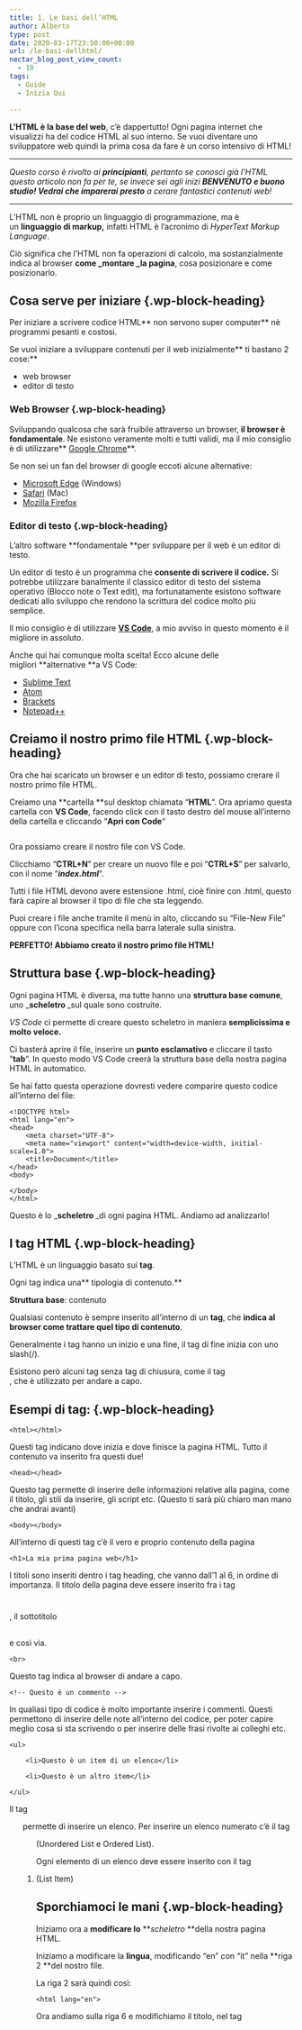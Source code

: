 ```yaml
---
title: 1. Le basi dell’HTML
author: Alberto
type: post
date: 2020-03-17T23:50:00+00:00
url: /le-basi-dellhtml/
nectar_blog_post_view_count:
  - 19
tags:
  - Guide
  - Inizia Qui

---
```

**L’HTML è la base del web**, c’è dappertutto! Ogni pagina internet che visualizzi ha del codice HTML al suo interno. Se vuoi diventare uno sviluppatore web quindi la prima cosa da fare è un corso intensivo di HTML!

<hr class="wp-block-separator" />

_Questo corso è rivolto ai&nbsp;**principianti**, pertanto se conosci già l’HTML questo articolo non fa per te, se invece sei agli inizi&nbsp;**BENVENUTO&nbsp;**e buono studio! Vedrai che**&nbsp;imparerai presto**&nbsp;a cerare fantastici contenuti web!_

<hr class="wp-block-separator" />

L’HTML non è proprio un linguaggio di programmazione, ma è un&nbsp;**linguaggio di markup,**&nbsp;infatti HTML è l’acronimo di&nbsp;_HyperText Markup Language_.

Ciò significa che l’HTML non fa operazioni di calcolo, ma sostanzialmente indica al browser&nbsp;**come&nbsp;_montare&nbsp;_la pagina**, cosa posizionare e come posizionarlo.

## Cosa serve per iniziare {.wp-block-heading}

Per iniziare a scrivere codice HTML**&nbsp;non servono super computer**&nbsp;nè programmi pesanti e costosi.

Se vuoi iniziare a sviluppare contenuti per il web inizialmente**&nbsp;ti bastano 2 cose:**

  * web browser
  * editor di testo

### Web Browser {.wp-block-heading}

Sviluppando qualcosa che sarà fruibile attraverso un browser,**&nbsp;il browser è fondamentale**. Ne esistono veramente molti e tutti validi, ma il mio consiglio è di utilizzare**&nbsp;<a href="https://www.google.com/intl/it_it/chrome/" target="_blank" rel="noreferrer noopener">Google Chrome</a>**.

Se non sei un fan del browser di google eccoti alcune alternative:

  * <a href="https://www.microsoft.com/it-it/edge" target="_blank" rel="noreferrer noopener">Microsoft Edge</a>&nbsp;(Windows)
  * <a href="https://www.apple.com/it/safari/" target="_blank" rel="noreferrer noopener">Safari</a>&nbsp;(Mac)
  * <a href="https://www.mozilla.org/it/firefox/new/" target="_blank" rel="noreferrer noopener">Mozilla Firefox</a>

### Editor di testo {.wp-block-heading}

L’altro software&nbsp;**fondamentale&nbsp;**per sviluppare per il web è un editor di testo.

Un editor di testo è un programma che&nbsp;**consente di scrivere il codice.**&nbsp;Si potrebbe utilizzare banalmente il classico editor di testo del sistema operativo (Blocco note o Text edit), ma fortunatamente esistono software dedicati allo sviluppo che rendono la scrittura del codice molto più semplice.

Il mio consiglio è di utilizzare&nbsp;**<a href="https://code.visualstudio.com/" target="_blank" rel="noreferrer noopener">VS Code</a>**, a mio avviso in questo momento è il migliore in assoluto.

Anche qui hai comunque molta scelta! Ecco alcune delle migliori&nbsp;**alternative&nbsp;**a VS Code:

  * <a href="https://www.sublimetext.com/" target="_blank" rel="noreferrer noopener">Sublime Text</a>
  * <a href="https://atom.io/" target="_blank" rel="noreferrer noopener">Atom</a>
  * <a href="http://brackets.io/" target="_blank" rel="noreferrer noopener">Brackets</a>
  * <a href="https://notepad-plus-plus.org/downloads/" target="_blank" rel="noreferrer noopener">Notepad++</a>

## Creiamo il nostro primo file HTML {.wp-block-heading}

Ora che hai scaricato un browser e un editor di testo, possiamo crerare il nostro primo file HTML.

Creiamo una&nbsp;**cartella&nbsp;**sul desktop chiamata “**HTML**“. Ora apriamo questa cartella con&nbsp;**VS Code**, facendo click con il tasto destro del mouse all’interno della cartella e cliccando “**Apri con Code**“

<div class="wp-block-image">
  <figure class="aligncenter size-full"><img decoding="async" src="https://albertoreineri.it/wp-content/uploads/2022/03/Group-5-1.jpeg" alt="" class="wp-image-182" /></figure>
</div>

Ora possiamo creare il nostro file con VS Code.

Clicchiamo “**CTRL+N**” per creare un nuovo file e poi “**CTRL+S**” per salvarlo, con il nome “**_index.html_**“.

Tutti i file HTML devono avere estensione .html, cioè finire con .html, questo farà capire al browser il tipo di file che sta leggendo.

Puoi creare i file anche tramite il menù in alto, cliccando su “File-New File” oppure con l’icona specifica nella barra laterale sulla sinistra.

**PERFETTO! Abbiamo creato il nostro primo file HTML!**

## Struttura base {.wp-block-heading}

Ogni pagina HTML è diversa, ma tutte hanno una&nbsp;**struttura base comune**, uno&nbsp;_**scheletro&nbsp;**_sul quale sono costruite.

_VS Code_&nbsp;ci permette di creare questo scheletro in maniera&nbsp;**semplicissima e molto veloce.**

Ci basterà aprire il file, inserire un&nbsp;**punto esclamativo**&nbsp;e cliccare il tasto “**tab**“. In questo modo VS Code creerà la struttura base della nostra pagina HTML in automatico.

Se hai fatto questa operazione dovresti vedere comparire questo codice all’interno del file:

<pre class="wp-block-code"><code>&lt;!DOCTYPE html&gt;
&lt;html lang="en"&gt;
&lt;head&gt;
    &lt;meta charset="UTF-8"&gt;
    &lt;meta name="viewport" content="width=device-width, initial-scale=1.0"&gt;
    &lt;title&gt;Document&lt;/title&gt;
&lt;/head&gt;
&lt;body&gt;

&lt;/body&gt;
&lt;/html&gt;</code></pre>

Questo è lo&nbsp;_**scheletro&nbsp;**_di ogni pagina HTML. Andiamo ad analizzarlo!

## I tag HTML {.wp-block-heading}

L’HTML è un linguaggio basato sui&nbsp;**tag**.

Ogni tag indica una**&nbsp;tipologia di contenuto.**

**Struttura base**: <nometag>contenuto</nometag>

Qualsiasi contenuto è sempre inserito all’interno di un&nbsp;**tag**, che&nbsp;**indica al browser come trattare quel tipo di contenuto**.

Generalmente i tag hanno un inizio e una fine, il tag di fine inizia con uno slash(/).

Esistono però alcuni tag senza tag di chiusura, come il tag <br>, che è utilizzato per andare a capo.

## Esempi di tag: {.wp-block-heading}

<pre class="wp-block-code"><code>&lt;html&gt;&lt;/html&gt;</code></pre>

Questi tag indicano dove inizia e dove finisce la pagina HTML. Tutto il contenuto va inserito fra questi due!

<pre class="wp-block-code"><code>&lt;head&gt;&lt;/head&gt;</code></pre>

Questo tag permette di inserire delle informazioni relative alla pagina, come il titolo, gli stili da inserire, gli script etc. (Questo ti sarà più chiaro man mano che andrai avanti)

<pre class="wp-block-code"><code>&lt;body&gt;&lt;/body&gt;</code></pre>

All’interno di questi tag c’è il vero e proprio contenuto della pagina

<pre class="wp-block-code"><code>&lt;h1&gt;La mia prima pagina web&lt;/h1&gt;</code></pre>

I titoli sono inseriti dentro i tag heading, che vanno dall’1 al 6, in ordine di importanza. Il titolo della pagina deve essere inserito fra i tag <h1></h1>, il sottotitolo <h2></h2> e così via.

<pre class="wp-block-code"><code>&lt;br&gt;</code></pre>

Questo tag indica al browser di andare a capo.

<pre class="wp-block-code"><code>&lt;!-- Questo è un commento --&gt;</code></pre>

In qualiasi tipo di codice è molto importante inserire i commenti. Questi permettono di inserire delle note all’interno del codice, per poter capire meglio cosa si sta scrivendo o per inserire delle frasi rivolte ai colleghi etc.

<pre class="wp-block-code"><code>&lt;ul&gt;

    &lt;li&gt;Questo è un item di un elenco&lt;/li&gt;

    &lt;li&gt;Questo è un altro item&lt;/li&gt;

&lt;/ul&gt;</code></pre>

Il tag <ul> permette di inserire un elenco. Per inserire un elenco numerato c’è il tag <ol> (Unordered List e Ordered List).

Ogni elemento di un elenco deve essere inserito con il tag <li> (List Item)

## Sporchiamoci le mani {.wp-block-heading}

Iniziamo ora a&nbsp;**modificare lo**&nbsp;**_scheletro&nbsp;_**della nostra pagina HTML.

Iniziamo a modificare la&nbsp;**lingua**, modificando “en” con “it” nella&nbsp;**riga 2&nbsp;**del nostro file.

La riga 2 sarà quindi così:

<pre class="wp-block-code"><code>&lt;html lang="en"&gt;</code></pre>

Ora andiamo sulla riga 6 e modifichiamo il titolo, nel tag&nbsp;**_<title>_**.

Chiamiamo questa pagina “**La mia prima pagina web**“

<pre class="wp-block-code"><code>&lt;title&gt;La mia prima pagina web&lt;/title&gt;</code></pre>

Ora salviamo il file e apriamolo, semplicemente aprendo la cartella “**HTML**” e facendoci&nbsp;**doppio click**&nbsp;sopra.

<div class="wp-block-image">
  <figure class="aligncenter size-large"><img decoding="async" src="https://albertoreineri.it/wp-content/uploads/2022/03/image-1536x529-1-1024x353.png" alt="" class="wp-image-183" /></figure>
</div>

Ci troveremo di fonte una&nbsp;**pagina completamente bianca**, perché non abbiamo ancora inserito nessun codice nel contenuto.

Possiamo vedere però che il nome della scheda in alto è “**La mia prima pagina web**“. Questo è il&nbsp;**_<title>_**&nbsp;della nostra pagina.

**Ora inseriamo un po’ di contenuto.**

Andiamo&nbsp;**fra i tag <body></body>**&nbsp;e inseriamo questo:

<pre class="wp-block-code"><code>   &lt;h1&gt;La mia prima pagina web&lt;/h1&gt;
    &lt;p&gt;Benvenuto nella mia prima pagina web!&lt;/p&gt;
    &lt;br&gt;&lt;!-- questo è un a capo--&gt;
    &lt;p&gt;Questo è il secondo paragrafo della mia prima pagina web&lt;/p&gt;
    &lt;br&gt;
    &lt;h2&gt;Elenco&lt;/h2&gt;
    &lt;ul&gt;
        &lt;li&gt;Primo Item&lt;/li&gt;
        &lt;li&gt;Secondo Item&lt;/li&gt;
    &lt;/ul&gt;</code></pre>

Ora**&nbsp;salva la pagina e aggiornala nel browser**, vedrai comparire del contenuto!

<div class="wp-block-image">
  <figure class="aligncenter size-full"><img decoding="async" src="https://albertoreineri.it/wp-content/uploads/2022/03/image-1.png" alt="" class="wp-image-185" /></figure>
</div>

Non è difficile da capire, ogni tag spiega se stesso.

**CONGRATULAZIONI!**

**Hai appena creato la tua prima pagina web!**

Ma addentriamoci ancora un po’ nell’HTML.

## Inseriamo un’immagine {.wp-block-heading}

Per inserire un’immagine in una pagina HTML bisogna utilizzare il tag&nbsp;**<img>**, con alcuni attributi.

Gli&nbsp;**attributi&nbsp;**forniscono&nbsp;**informazioni aggiuntive&nbsp;**ai tag html. Per esempio il tag <img> indicherà al browser di inserire un’immagine, ma quale immagine? A questa domanda rispondiamo con l’attributo “**src**“, cioè la sorgente da cui il browser può attingere per inserire l’immagine.

Esempio:

<pre class="wp-block-code"><code>&lt;img src="immagini/foto.jpg"&gt;</code></pre>

In questo esempio il browser inserirà l’immagine**&nbsp;foto.jpg&nbsp;**presente nella cartella “**immagini**“.

Proviamo ora ad inserire un’immagine nella nostra pagina.

Andiamo nella nostra cartella “**HTML**” sul desktop e creiamo una cartella chiamata “**img**“, all’interno di questa cartella inseriamo ora una qualsiasi immagine in formato&nbsp;**JPG**.

Adesso**&nbsp;richiamiamo l’immagine nel nostro file&nbsp;_index.html_,**&nbsp;in questo modo:

<pre class="wp-block-code"><code>&lt;img src="img/immagine.jpg"&gt;</code></pre>

Ora&nbsp;**salviamo&nbsp;**il file e&nbsp;**aggiorniamo&nbsp;**il browser.

<div class="wp-block-image">
  <figure class="aligncenter size-full"><img decoding="async" src="https://albertoreineri.it/wp-content/uploads/2022/03/image-2-768x370-1.png" alt="" class="wp-image-186" /></figure>
</div>

Vediamo che l’immagine viene visualizzata nella nostra pagina html.

Però è un po’**&nbsp;troppo grande!**&nbsp;Almeno nel mio caso, questo dipende dalle dimensioni dell’immagine.

Per visualizzare l’immagine in modo più carino possiamo aggiungere un altro attributo al nostro tag <img>:&nbsp;**l’attributo height o width**

<pre class="wp-block-code"><code>    &lt;img src="img/immagine.jpg" width="200"&gt;</code></pre>

In questo modo sto&nbsp;**impostando la larghezza dell’immagine a 200px.**&nbsp;Ed ecco che si vede tutto decisamente meglio.

<div class="wp-block-image">
  <figure class="aligncenter size-full"><img decoding="async" src="https://albertoreineri.it/wp-content/uploads/2022/03/image-3.png" alt="" class="wp-image-187" /></figure>
</div>

In questo modo posso&nbsp;**ridimensionare&nbsp;**l’immagine.

Ora&nbsp;**andiamo ancora più a fondo&nbsp;**nell’html.

## I contenitori {.wp-block-heading}

Nelle nostre pagine html possiamo inserire dei&nbsp;**contenitori**, nei quali inserire del contenuto. Questi sono molto utili per&nbsp;**suddividere le pagine e gestire i contenuti al meglio.**

### <div> {.wp-block-heading}

Un primo tipo di contenitore è il tag&nbsp;**<div>**. Questo crea una&nbsp;**sezione&nbsp;**nella pagina. È un&nbsp;**block element**, cioè il contenuto dopo questo tag è inserito**&nbsp;a capo**.

### <span> {.wp-block-heading}

Lo&nbsp;**<span>**&nbsp;è un contenitore ma&nbsp;**inline**, cioè&nbsp;**non va a capo**&nbsp;dopo di esso.

Se voglio creare un quadrato verde nel sito dovrò utilizzare un <div>, se invece voglio colorare una parola di rosso allora userò il tag <span>.

**Eccoti un esempio:**

Aggiungi questo codice a_**&nbsp;index.html**_

<pre class="wp-block-code"><code>    &lt;div style="background-color: green;"&gt;
        Questo è un contenitore con sfondo verde
    &lt;/div&gt;
    &lt;p&gt;
        Questo è un paragrafo con del testo inserito a caso. In questo testo voglio &lt;span style="color:red"&gt;colorare&lt;/span&gt; una parola di rosso
    &lt;/p&gt;</code></pre>

ed ecco il&nbsp;**risultato**

<div class="wp-block-image">
  <figure class="aligncenter size-large"><img decoding="async" src="https://albertoreineri.it/wp-content/uploads/2022/03/image-4-1536x666-1-1024x444.png" alt="" class="wp-image-188" /></figure>
</div>

Per inserire i colori ho utilizzato l’attributo “style”, che permette di inserire del codice CSS all’interno dell’HTML, ma lo vedremo meglio nella[ guida][1] [al CSS.][2]

## I form {.wp-block-heading}

Un altro elemento molto importante di una pagina web è il&nbsp;**form**.

Navigando online avrai compilato moltissime volte dei&nbsp;**moduli**, che siano di contatto, di prenotazione etc.

Per inserire un form occorre utilizzare il tag&nbsp;**<form></form>**&nbsp;e al suo interno inserire&nbsp;**le tipologia di input&nbsp;**richieste.

**Esempio&nbsp;**di form:

<pre class="wp-block-code"><code>  &lt;form&gt;
        &lt;input type="text" placeholder="Nome"&gt;
        &lt;br&gt;&lt;br&gt;
        &lt;input type="text" placeholder="Cognome"&gt;
        &lt;br&gt;&lt;br&gt;
        &lt;select name="select" id=""&gt;
            &lt;option value="0"&gt;Opzione 1&lt;/option&gt;
            &lt;option value="1"&gt;Opzione 2&lt;/option&gt;
            &lt;option value="2"&gt;Opzione 3&lt;/option&gt;
        &lt;/select&gt;
        &lt;br&gt;&lt;br&gt;
        &lt;textarea name="" id="" cols="30" rows="10" placeholder="Inserisci il testo qui."&gt;&lt;/textarea&gt;
        &lt;br&gt;&lt;br&gt;
        &lt;input type="checkbox" name="privacy" value="0"&gt;Accetto la Privacy Policy
        &lt;br&gt;&lt;br&gt;
        &lt;button&gt;Invia&lt;/button&gt;
    &lt;/form&gt;</code></pre>

Prova a inserire questo codice in**_&nbsp;index.html_**, salvare e aggiornare.

Vedrai comparire dei campi compilabili.

**Questi campi sono**

  * input di tipo text nel caso del nome e del cognome.
  * select nel caso del menù a tendina
  * textarea nel caso dell’area di testo
  * input di tipo checkbox per accettare la privacy
  * button per il bottone di invio

Premendo sul tasto “**Invia**” non succederà nulla. Per far svolgere un’azione alla nostra pagina html occorre integrarla con altri linguaggi. Ricordi che&nbsp;**l’HTML è solamente un linguaggio di markup**, non di programmazione.

Per questa guida è tutto. Ti lascio ancora&nbsp;**il codice per intero della nostra&nbsp;_index.html_&nbsp;**con i&nbsp;**commenti&nbsp;**che spiegano cosa fa ogni cosa.

<pre class="wp-block-code"><code>&lt;!DOCTYPE html&gt;
&lt;html lang="en"&gt;

&lt;head&gt;
    &lt;meta charset="UTF-8"&gt;
    &lt;meta name="viewport" content="width=device-width, initial-scale=1.0"&gt;
    &lt;title&gt;La mia prima pagina web&lt;/title&gt;&lt;!-- Il titolo della pagina che appare nella scheda del browser --&gt;
&lt;/head&gt;

&lt;body&gt;
    &lt;!-- Titolo --&gt;
    &lt;h1&gt;La mia prima pagina web&lt;/h1&gt;
    &lt;!-- Paragrafo --&gt;
    &lt;p&gt;Benvenuto nella mia prima pagina web!&lt;/p&gt;

    &lt;br&gt;&lt;!-- questo è un a capo--&gt;

    &lt;!-- Sottotitolo --&gt;
    &lt;h2&gt;Sottotitolo&lt;/h2&gt;

    &lt;p&gt;Questo è il secondo paragrafo della mia prima pagina web&lt;/p&gt;

    &lt;br&gt;

    &lt;h2&gt;Elenco&lt;/h2&gt;
    &lt;!-- Elenco --&gt;
    &lt;ul&gt;
        &lt;li&gt;Primo Item&lt;/li&gt;&lt;!-- Item di un elenco --&gt;
        &lt;li&gt;Secondo Item&lt;/li&gt;
    &lt;/ul&gt;

    &lt;!-- Immagine --&gt;
    &lt;img src="img/immagine.jpg" width="200"&gt;

    &lt;!-- DIV: block element --&gt;
    &lt;div style="background-color: green;"&gt;
        Questo è un contenitore con sfondo verde
    &lt;/div&gt;

    &lt;!-- SPAN: inline element --&gt;
    &lt;p&gt;
        Questo è un paragrafo con del testo inserito a caso. In questo testo voglio
        &lt;span style="color:red"&gt;colorare&lt;/span&gt; una parola di rosso
    &lt;/p&gt;

    &lt;!-- FORM --&gt;
    &lt;form&gt;
        &lt;!-- Casella di testo --&gt;
        &lt;input type="text" placeholder="Nome"&gt;
        &lt;br&gt;&lt;br&gt;
        &lt;input type="text" placeholder="Cognome"&gt;
        &lt;br&gt;&lt;br&gt;
        &lt;!-- Menù a tendina --&gt;
        &lt;select name="select" id=""&gt;
            &lt;option value="0"&gt;Opzione 1&lt;/option&gt;
            &lt;option value="1"&gt;Opzione 2&lt;/option&gt;
            &lt;option value="2"&gt;Opzione 3&lt;/option&gt;
        &lt;/select&gt;
        &lt;br&gt;&lt;br&gt;
        &lt;!-- Area di testo --&gt;
        &lt;textarea name="" id="" cols="30" rows="10" placeholder="Inserisci il testo qui."&gt;&lt;/textarea&gt;
        &lt;br&gt;&lt;br&gt;
        &lt;!-- Checkbox--&gt;
        &lt;input type="checkbox" name="privacy" value="0"&gt;Accetto la Privacy Policy
        &lt;br&gt;&lt;br&gt;
        &lt;!-- Bottone --&gt;
        &lt;button&gt;Invia&lt;/button&gt;
    &lt;/form&gt;
&lt;/body&gt;

&lt;/html&gt;</code></pre>

**Ora puoi iniziare a smanettare un po’ con i tag**&nbsp;che hai imparato, provando a&nbsp;**creare e modificare qualche pagina HTML!**



<p class="has-text-align-right">
  Leggi anche <em><a href="https://albertoreineri.it/guide/le-basi-del-css/">Le basi del CSS >></a></em>
</p>

<div class="wp-block-buttons is-content-justification-right is-layout-flex wp-container-core-buttons-is-layout-2 wp-block-buttons-is-layout-flex">
</div>

 [1]: https://albertoreineri.it/guide/le-basi-del-css/
 [2]: https://albertoreineri.it/corso-intensivo-di-css/